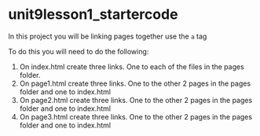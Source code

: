 # unit9lesson1_startercode

In this project you will be linking pages together use the `a` tag

To do this you will need to do the following:

1. On index.html create three links. One to each of the files in the pages folder.
2. On page1.html create three links. One to the other 2 pages in the pages folder and one to index.html
3. On page2.html create three links. One to the other 2 pages in the pages folder and one to index.html
4. On page3.html create three links. One to the other 2 pages in the pages folder and one to index.html